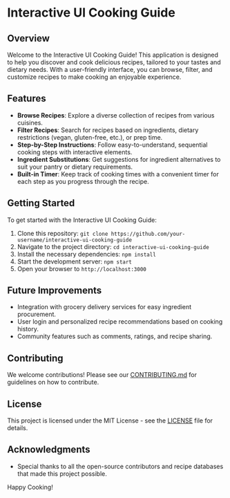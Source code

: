 # Interactive UI Cooking Guide

## Overview
Welcome to the Interactive UI Cooking Guide! This application is designed to help you discover and cook delicious recipes, tailored to your tastes and dietary needs. With a user-friendly interface, you can browse, filter, and customize recipes to make cooking an enjoyable experience.

## Features
- **Browse Recipes**: Explore a diverse collection of recipes from various cuisines.
- **Filter Recipes**: Search for recipes based on ingredients, dietary restrictions (vegan, gluten-free, etc.), or prep time.
- **Step-by-Step Instructions**: Follow easy-to-understand, sequential cooking steps with interactive elements.
- **Ingredient Substitutions**: Get suggestions for ingredient alternatives to suit your pantry or dietary requirements.
- **Built-in Timer**: Keep track of cooking times with a convenient timer for each step as you progress through the recipe.

## Getting Started
To get started with the Interactive UI Cooking Guide:
1. Clone this repository: `git clone https://github.com/your-username/interactive-ui-cooking-guide`
2. Navigate to the project directory: `cd interactive-ui-cooking-guide`
3. Install the necessary dependencies: `npm install`
4. Start the development server: `npm start`
5. Open your browser to `http://localhost:3000`

## Future Improvements
- Integration with grocery delivery services for easy ingredient procurement.
- User login and personalized recipe recommendations based on cooking history.
- Community features such as comments, ratings, and recipe sharing.

## Contributing
We welcome contributions! Please see our [CONTRIBUTING.md](CONTRIBUTING.md) for guidelines on how to contribute.

## License
This project is licensed under the MIT License - see the [LICENSE](LICENSE) file for details.

## Acknowledgments
- Special thanks to all the open-source contributors and recipe databases that made this project possible.

Happy Cooking!
